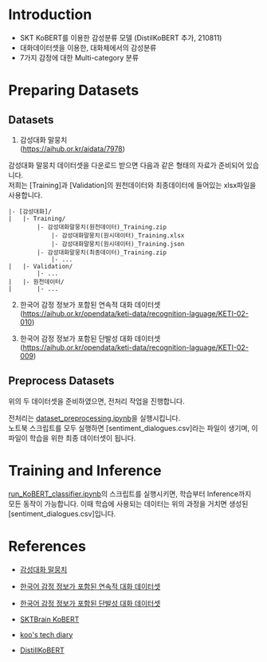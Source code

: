 # Introduction
- SKT KoBERT를 이용한 감성분류 모델 (DistilKoBERT 추가, 210811)
- 대화데이터셋을 이용한, 대화체에서의 감성분류
- 7가지 감정에 대한 Multi-category 분류

# Preparing Datasets

## Datasets
1. 감성대화 말뭉치   
(https://aihub.or.kr/aidata/7978)

감성대화 말뭉치 데이터셋을 다운로드 받으면 다음과 같은 형태의 자료가 준비되어 있습니다.  
저희는 [Training]과 [Validation]의 원천데이터와 최종데이터에 들어있는 xlsx파일을 사용합니다.

```
|- [감성대화]/
|   |- Training/
        |- 감성대화말뭉치(원천데이터)_Training.zip
            |- 감성대화말뭉치(원시데이터)_Training.xlsx
            |- 감성대화말뭉치(원시데이터)_Training.json
        |- 감성대화말뭉치(최종데이터)_Training.zip
            |- ...
|   |- Validation/
        |- ...
|   |- 원천데이터/
|       |- ...
```

2. 한국어 감정 정보가 포함된 연속적 대화 데이터셋  
(https://aihub.or.kr/opendata/keti-data/recognition-laguage/KETI-02-010)


3. 한국어 감정 정보가 포함된 단발성 대화 데이터셋  
(https://aihub.or.kr/opendata/keti-data/recognition-laguage/KETI-02-009)

## Preprocess Datasets

위의 두 데이터셋을 준비하였으면, 전처리 작업을 진행합니다.  

전처리는 [dataset_preprocessing.ipynb](./dataset_preprocessing.ipynb)을 실행시킵니다.  
노트북 스크립트를 모두 실행하면 [sentiment_dialogues.csv]라는 파일이 생기며, 이 파일이 학습을 위한 최종 데이터셋이 됩니다.


# Training and Inference

[run_KoBERT_classifier.ipynb](./run_KoBERT_classifier.ipynb)의 스크립트를 실행시키면, 학습부터 Inference까지 모든 동작이 가능합니다. 이때 학습에 사용되는 데이터는 위의 과정을 거치면 생성된 [sentiment_dialogues.csv]입니다.


# References

- [감성대화 말뭉치](https://aihub.or.kr/aidata/7978)

- [한국어 감정 정보가 포함된 연속적 대화 데이터셋](https://aihub.or.kr/opendata/keti-data/recognition-laguage/KETI-02-010)

- [한국어 감정 정보가 포함된 단발성 대화 데이터셋](https://aihub.or.kr/opendata/keti-data/recognition-laguage/KETI-02-009)

- [SKTBrain KoBERT](https://github.com/SKTBrain/KoBERT)

- [koo's tech diary](https://tech-diary.tistory.com/31)

- [DistillKoBERT](https://github.com/monologg/DistilKoBERT)
